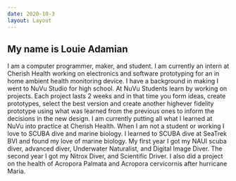 ```yaml
---
date: 2020-10-3
layout: Layout
---
```



## My name is Louie Adamian

I am a computer programmer, maker, and student. I am currently an intern at Cherish Health working on electronics and 
software prototyping for an in home ambient health monitoring device. I have a background in making I went to NuVu 
Studio for high school. At NuVu Students learn by working on projects. Each project lasts 2 weeks and in that time you 
form ideas, create prototypes, select the best version and create another highever fidelity prototype using what was 
learned from the previous ones to inform the decisions in the new design. I am currently putting all what I learned at 
NuVu into practice at Cherish Health. When I am not a student or working I love to SCUBA dive and marine biology. I 
learned to SCUBA dive at SeaTrek BVI and found my love of marine biology. My first year I got my NAUI scuba diver, 
advanced diver, Underwater Naturalist, and Digital Image Diver. The second year I got my Nitrox Diver, and Scientific 
Driver. I also did a project on the health of Acropora Palmata and Acropora cervicornis after hurricane Maria.
